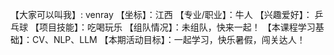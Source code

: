 【大家可以叫我】: venray
【坐标】：江西
【专业/职业】：牛人
【兴趣爱好】： 乒乓球
【项目技能】：吃喝玩乐
【组队情况】：未组队，快来一起！
【本课程学习基础】：CV、NLP、LLM
【本期活动目标】：一起学习，快乐暑假，闯关达人！
